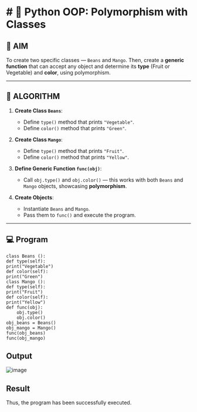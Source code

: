 # # 🐍 Python OOP: Polymorphism with Classes

## 🎯 AIM

To create two specific classes — `Beans` and `Mango`. Then, create a **generic function** that can accept any object and determine its **type** (Fruit or Vegetable) and **color**, using polymorphism.

---

## 🧠 ALGORITHM

1. **Create Class `Beans`**:
   - Define `type()` method that prints `"Vegetable"`.
   - Define `color()` method that prints `"Green"`.

2. **Create Class `Mango`**:
   - Define `type()` method that prints `"Fruit"`.
   - Define `color()` method that prints `"Yellow"`.

3. **Define Generic Function `func(obj)`**:
   - Call `obj.type()` and `obj.color()` — this works with both `Beans` and `Mango` objects, showcasing **polymorphism**.

4. **Create Objects**:
   - Instantiate `Beans` and `Mango`.
   - Pass them to `func()` and execute the program.

---

## 💻 Program
```
class Beans (): 
def type(self): 
print("Vegetable") 
def color(self): 
print("Green") 
class Mango (): 
def type(self): 
print("Fruit") 
def color(self): 
print("Yellow") 
def func(obj):
    obj.type() 
    obj.color() 
obj_beans = Beans() 
obj_mango = Mango() 
func(obj_beans) 
func(obj_mango)
```

## Output
![image](https://github.com/user-attachments/assets/f0fb8046-eeee-4db5-9d17-ddf67b5be5d8)


## Result
 Thus, the program has been successfully executed.
